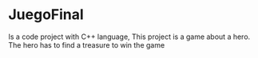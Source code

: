 # JuegoFinal
Is a code project with C++ language, This project is a game about a hero. The hero has to find a treasure to win the game
